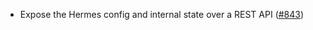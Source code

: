 - Expose the Hermes config and internal state over a REST API ([#843])

[#843]: https://github.com/informalsystems/ibc-rs/issues/843
